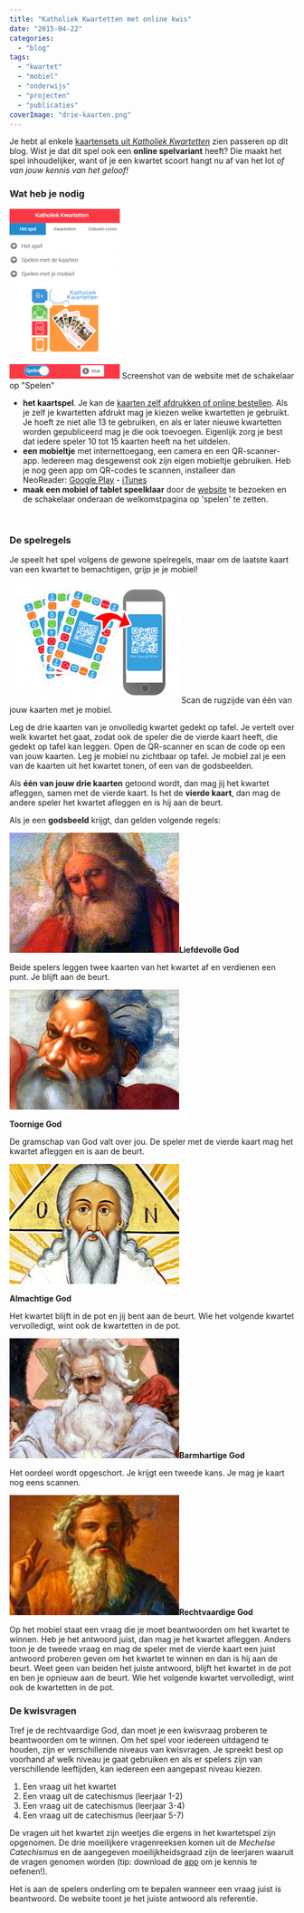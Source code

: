```yaml
---
title: "Katholiek Kwartetten met online kwis"
date: "2015-04-22"
categories: 
  - "blog"
tags: 
  - "kwartet"
  - "mobiel"
  - "onderwijs"
  - "projecten"
  - "publicaties"
coverImage: "drie-kaarten.png"
---
```


Je hebt al enkele [kaartensets uit _Katholiek Kwartetten_](/tag/kwartet/ "Katholiek Kwartetten") zien passeren op dit blog. Wist je dat dit spel ook een **online spelvariant** heeft? Die maakt het spel inhoudelijker, want of je een kwartet scoort hangt nu af van het lot _of van jouw kennis van het geloof!_ 

### Wat heb je nodig

[![Screenshot van de website met de schakelaar op "Spelen"](images/online-spelen-195x300.png)](http://kwartet.gelovenleren.net/) Screenshot van de website met de schakelaar op "Spelen"

- **het kaartspel**. Je kan de [kaarten zelf afdrukken of online bestellen](/katholiek-kwartetten/ "Katholiek Kwartetten"). Als je zelf je kwartetten afdrukt mag je kiezen welke kwartetten je gebruikt. Je hoeft ze niet alle 13 te gebruiken, en als er later nieuwe kwartetten worden gepubliceerd mag je die ook toevoegen. Eigenlijk zorg je best dat iedere speler 10 tot 15 kaarten heeft na het uitdelen.
- **een mobieltje** met internettoegang, een camera en een QR-scanner-app. Iedereen mag desgewenst ook zijn eigen mobieltje gebruiken. Heb je nog geen app om QR-codes te scannen, installeer dan NeoReader: [Google Play](https://play.google.com/store/apps/details?id=de.gavitec.android&hl=nl) - [iTunes](https://itunes.apple.com/us/app/neoreader-qr-mobile-barcode/id284973754?mt=8)
- **maak een mobiel of tablet speelklaar** door de [website](http://kwartet.gelovenleren.net/ "Katholiek Kwartetten") te bezoeken en de schakelaar onderaan de welkomstpagina op 'spelen' te zetten.

 

### De spelregels

Je speelt het spel volgens de gewone spelregels, maar om de laatste kaart van een kwartet te bemachtigen, grijp je je mobiel!

![Scan de rugzijde van één van jouw kaarten met je mobiel.](images/drie-kaarten-omgedraaid-300x214.png) Scan de rugzijde van één van jouw kaarten met je mobiel.

Leg de drie kaarten van je onvolledig kwartet gedekt op tafel. Je vertelt over welk kwartet het gaat, zodat ook de speler die de vierde kaart heeft, die gedekt op tafel kan leggen. Open de QR-scanner en scan de code op een van jouw kaarten. Leg je mobiel nu zichtbaar op tafel. Je mobiel zal je een van de kaarten uit het kwartet tonen, of een van de godsbeelden.

Als **één van jouw drie kaarten** getoond wordt, dan mag jij het kwartet afleggen, samen met de vierde kaart. Is het de **vierde kaart**, dan mag de andere speler het kwartet afleggen en is hij aan de beurt.

Als je een **godsbeeld** krijgt, dan gelden volgende regels:

**![liefdevolle-god](images/liefdevolle-god-300x212.png)Liefdevolle God**

Beide spelers leggen twee kaarten van het kwartet af en verdienen een punt. Je blijft aan de beurt.

**![toornige-god](images/toornige-god-300x212.png)**

**Toornige God**

De gramschap van God valt over jou. De speler met de vierde kaart mag het kwartet afleggen en is aan de beurt.

**![almachtige-god](images/almachtige-god-300x212.png)**

**Almachtige God**

Het kwartet blijft in de pot en jij bent aan de beurt. Wie het volgende kwartet vervolledigt, wint ook de kwartetten in de pot.

**![barmhartige-god](images/barmhartige-god-300x212.png)Barmhartige God**

Het oordeel wordt opgeschort. Je krijgt een tweede kans. Je mag je kaart nog eens scannen.

**![rechtvaardige-god](images/rechtvaardige-god-300x212.png)Rechtvaardige God**

Op het mobiel staat een vraag die je moet beantwoorden om het kwartet te winnen. Heb je het antwoord juist, dan mag je het kwartet afleggen. Anders toon je de tweede vraag en mag de speler met de vierde kaart een juist antwoord proberen geven om het kwartet te winnen en dan is hij aan de beurt. Weet geen van beiden het juiste antwoord, blijft het kwartet in de pot en ben je opnieuw aan de beurt. Wie het volgende kwartet vervolledigt, wint ook de kwartetten in de pot.

### De kwisvragen

Tref je de rechtvaardige God, dan moet je een kwisvraag proberen te beantwoorden om te winnen. Om het spel voor iedereen uitdagend te houden, zijn er verschillende niveaus van kwisvragen. Je spreekt best op voorhand af welk niveau je gaat gebruiken en als er spelers zijn van verschillende leeftijden, kan iedereen een aangepast niveau kiezen.

1. Een vraag uit het kwartet
2. Een vraag uit de catechismus (leerjaar 1-2)
3. Een vraag uit de catechismus (leerjaar 3-4)
4. Een vraag uit de catechismus (leerjaar 5-7)

De vragen uit het kwartet zijn weetjes die ergens in het kwartetspel zijn opgenomen. De drie moeilijkere vragenreeksen komen uit de _Mechelse Catechismus_ en de aangegeven moeilijkheidsgraad zijn de leerjaren waaruit de vragen genomen worden (tip: download de [app](https://play.google.com/store/apps/details?id=net.credomobiel.mechelsecatechismus "Mechelse Catechismus") om je kennis te oefenen!).

Het is aan de spelers onderling om te bepalen wanneer een vraag juist is beantwoord. De website toont je het juiste antwoord als referentie.
